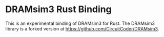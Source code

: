 # DRAMsim3 Rust Binding

This is an experimental binding of DRAMsim3 for Rust. The DRAMsim3 library is a forked version at https://github.com/CircuitCoder/DRAMsim3.
